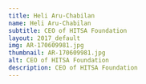 ```yaml
---
title: Heli Aru-Chabilan
name: Heli Aru-Chabilan
subtitle: CEO of HITSA Foundation
layout: 2017_default
img: AR-170609981.jpg
thumbnail: AR-170609981.jpg
alt: CEO of HITSA Foundation
description: CEO of HITSA Foundation
---
```

